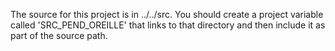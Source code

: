 The source for this project is in ../../src.  You should create a project variable called 'SRC_PEND_OREILLE' that links to that directory and then include it as part of the source path.
